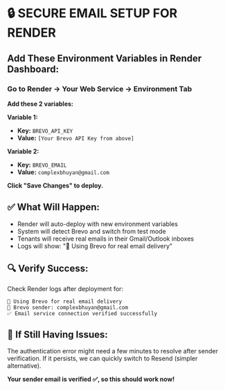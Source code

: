 # 🔒 SECURE EMAIL SETUP FOR RENDER

## Add These Environment Variables in Render Dashboard:

### Go to Render → Your Web Service → Environment Tab

**Add these 2 variables:**

**Variable 1:**
- **Key:** `BREVO_API_KEY`
- **Value:** `[Your Brevo API Key from above]`

**Variable 2:**
- **Key:** `BREVO_EMAIL`
- **Value:** `complexbhuyan@gmail.com`

**Click "Save Changes" to deploy.**

## ✅ What Will Happen:
- Render will auto-deploy with new environment variables
- System will detect Brevo and switch from test mode
- Tenants will receive real emails in their Gmail/Outlook inboxes
- Logs will show: "🚀 Using Brevo for real email delivery"

## 🔍 Verify Success:
Check Render logs after deployment for:
```
🚀 Using Brevo for real email delivery
📧 Brevo sender: complexbhuyan@gmail.com
✅ Email service connection verified successfully
```

## 🚨 If Still Having Issues:
The authentication error might need a few minutes to resolve after sender verification. If it persists, we can quickly switch to Resend (simpler alternative).

**Your sender email is verified ✅, so this should work now!**